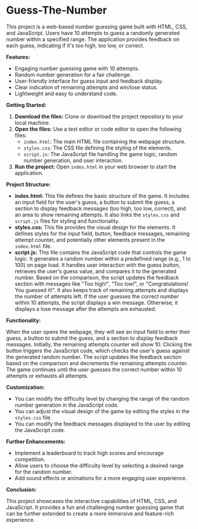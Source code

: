 # Guess-The-Number

This project is a web-based number guessing game built with HTML, CSS, and JavaScript. Users have 10 attempts to guess a randomly generated number within a specified range. The application provides feedback on each guess, indicating if it's too high, too low, or correct.

**Features:**

* Engaging number guessing game with 10 attempts.
* Random number generation for a fair challenge.
* User-friendly interface for guess input and feedback display.
* Clear indication of remaining attempts and win/lose status.
* Lightweight and easy to understand code.

**Getting Started:**

1. **Download the files:** Clone or download the project repository to your local machine.
2. **Open the files:** Use a text editor or code editor to open the following files:
    * `index.html`: The main HTML file containing the webpage structure.
    * `styles.css`: The CSS file defining the styling of the elements.
    * `script.js`: The JavaScript file handling the game logic, random number generation, and user interaction.
3. **Run the project:** Open `index.html` in your web browser to start the application.

**Project Structure:**

* **index.html:** This file defines the basic structure of the game. It includes an input field for the user's guess, a button to submit the guess, a section to display feedback messages (too high, too low, correct), and an area to show remaining attempts. It also links the `styles.css` and `script.js` files for styling and functionality.
* **styles.css:** This file provides the visual design for the elements. It defines styles for the input field, button, feedback messages, remaining attempt counter, and potentially other elements present in the `index.html` file.
* **script.js:** This file contains the JavaScript code that controls the game logic. It generates a random number within a predefined range (e.g., 1 to 100) on page load. It handles user interaction with the guess button, retrieves the user's guess value, and compares it to the generated number. Based on the comparison, the script updates the feedback section with messages like "Too high!", "Too low!", or "Congratulations! You guessed it!". It also keeps track of remaining attempts and displays the number of attempts left. If the user guesses the correct number within 10 attempts, the script displays a win message. Otherwise, it displays a lose message after the attempts are exhausted.

**Functionality:**

When the user opens the webpage, they will see an input field to enter their guess, a button to submit the guess, and a section to display feedback messages. Initially, the remaining attempts counter will show 10. Clicking the button triggers the JavaScript code, which checks the user's guess against the generated random number. The script updates the feedback section based on the comparison and decrements the remaining attempts counter. The game continues until the user guesses the correct number within 10 attempts or exhausts all attempts.

**Customization:**

* You can modify the difficulty level by changing the range of the random number generation in the JavaScript code.
* You can adjust the visual design of the game by editing the styles in the `styles.css` file. 
* You can modify the feedback messages displayed to the user by editing the JavaScript code.


**Further Enhancements:**

* Implement a leaderboard to track high scores and encourage competition.
* Allow users to choose the difficulty level by selecting a desired range for the random number.
* Add sound effects or animations for a more engaging user experience.

**Conclusion:**

This project showcases the interactive capabilities of HTML, CSS, and JavaScript. It provides a fun and challenging number guessing game that can be further extended to create a more immersive and feature-rich experience.
